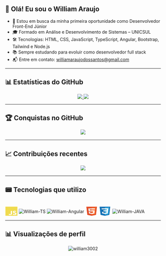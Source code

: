 ## 👋 Olá! Eu sou o William Araujo

- 🎯 Estou em busca da minha primeira oportunidade como Desenvolvedor Front-End Júnior  
- 🎓 Formado em Análise e Desenvolvimento de Sistemas – UNICSUL  
- 🛠️ Tecnologias: HTML, CSS, JavaScript, TypeScript, Angular, Bootstrap, Tailwind e Node.js  
- 📚 Sempre estudando para evoluir como desenvolvedor full stack  
- 📬 Entre em contato: williamaraujodossantos@gmail.com  

---

## 📊 Estatísticas do GitHub

<div align="center">
  <a href="https://github.com/william3002">
    <img height="180em" src="https://github-readme-stats.vercel.app/api?username=william3002&show_icons=true&theme=dracula&include_all_commits=true&count_private=true"/>
    <img height="180em" src="https://github-readme-stats.vercel.app/api/top-langs/?username=william3002&layout=compact&langs_count=7&theme=dracula"/>
  </a>
</div>

---

## 🏆 Conquistas no GitHub

<div align="center">
  <img src="https://github-profile-trophy.vercel.app/?username=william3002&theme=dracula&no-frame=true&column=7" />
</div>

---

## 📈 Contribuições recentes

<div align="center">
  <img src="https://streak-stats.demolab.com?user=william3002&theme=dracula&hide_border=true" />
</div>

---

## 📟 Tecnologias que utilizo

<div style="display: inline_block"><br>
  <img align="center" alt="William-Js" height="30" width="40" src="https://raw.githubusercontent.com/devicons/devicon/master/icons/javascript/javascript-plain.svg">
  <img align="center" alt="William-TS" height="30" width="40" src="https://cdn.jsdelivr.net/gh/devicons/devicon/icons/typescript/typescript-original.svg">
  <img align="center" alt="William-Angular" height="30" width="40" src="https://cdn.jsdelivr.net/gh/devicons/devicon/icons/angularjs/angularjs-original.svg">
  <img align="center" alt="William-HTML" height="30" width="40" src="https://raw.githubusercontent.com/devicons/devicon/master/icons/html5/html5-original.svg">
  <img align="center" alt="William-CSS" height="30" width="40" src="https://raw.githubusercontent.com/devicons/devicon/master/icons/css3/css3-original.svg">
  <img align="center" alt="William-JAVA" height="30" width="40" src="https://cdn.jsdelivr.net/gh/devicons/devicon/icons/java/java-original.svg">
</div>

---

## 📊 Visualizações de perfil

<p align="center">
  <img src="https://komarev.com/ghpvc/?username=william3002&label=Visualiza%C3%A7%C3%B5es%20do%20perfil&color=0e75b6&style=flat" alt="william3002" />
</p>

